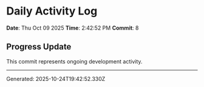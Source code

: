 # Daily Activity Log

**Date**: Thu Oct 09 2025
**Time**: 2:42:52 PM
**Commit**: 8

## Progress Update

This commit represents ongoing development activity.

---
Generated: 2025-10-24T19:42:52.330Z
